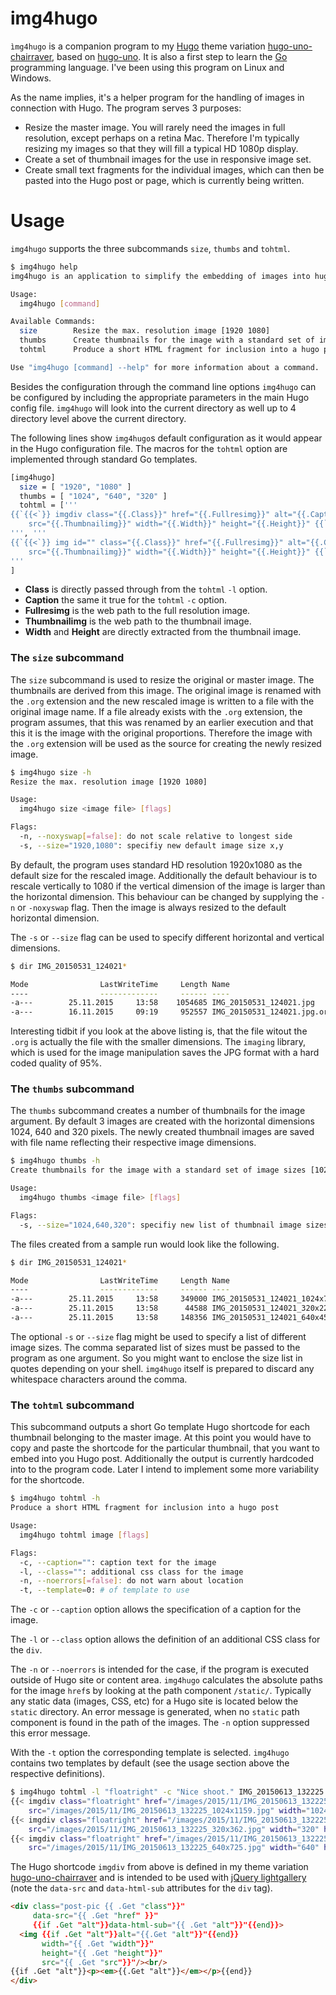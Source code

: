 # img4hugo

`ìmg4hugo` is a companion program to my [Hugo](http://gohugo.io) theme
variation
[hugo-uno-chairraver](https://github.com/chairraver/hugo-uno-chairraver),
based on [hugo-uno](https://github.com/SenjinDarashiva/hugo-uno). It
is also a first step to learn the [Go](https://golang.org) programming
language. I've been using this program on Linux and Windows.

As the name implies, it's a helper program for the handling of images
in connection with Hugo. The program serves 3 purposes:

* Resize the master image. You will rarely need the images in full
  resolution, except perhaps on a retina Mac. Therefore I'm typically
  resizing my images so that they will fill a typical HD 1080p display.
* Create a set of thumbnail images for the use in responsive image set.
* Create small text fragments for the individual images, which can
  then be pasted into the Hugo post or page, which is currently being
  written.

# Usage

`img4hugo` supports the three subcommands `size`, `thumbs` and `tohtml`.

``` bash
$ img4hugo help
img4hugo is an application to simplify the embedding of images into hugo content.

Usage:
  img4hugo [command]

Available Commands:
  size        Resize the max. resolution image [1920 1080]
  thumbs      Create thumbnails for the image with a standard set of image sizes [1024 640 320]
  tohtml      Produce a short HTML fragment for inclusion into a hugo post

Use "img4hugo [command] --help" for more information about a command.
```

Besides the configuration through the command line options `img4hugo`
can be configured by including the appropriate parameters in the main
Hugo config file. `img4hugo` will look into the current directory as
well up to 4 directory level above the current directory.

The following lines show `img4hugo`s default configuration as it would
appear in the Hugo configuration file. The macros for the `tohtml`
option are implemented through standard Go templates.

``` bash
[img4hugo]
  size = [ "1920", "1080" ]
  thumbs = [ "1024", "640", "320" ]
  tohtml = ['''
{{`{{<`}} imgdiv class="{{.Class}}" href="{{.Fullresimg}}" alt="{{.Caption}}"
    src="{{.Thumbnailimg}}" width="{{.Width}}" height="{{.Height}}" {{`>}}`}}
''', '''
{{`{{<`}} img id="" class="{{.Class}}" href="{{.Fullresimg}}" alt="{{.Caption}}"
    src="{{.Thumbnailimg}}" width="{{.Width}}" height="{{.Height}}" {{`>}}`}}
'''
]
```

* **Class** is directly passed through from the `tohtml` `-l` option.
* **Caption** the same it true for the  `tohtml` `-c` option.
* **Fullresimg** is the web path to the full resolution image.
* **Thumbnailimg** is the web path to the thumbnail image.
* **Width** and **Height** are directly extracted from the thumbnail
  image. 

### The `size` subcommand

The `size` subcommand is used to resize the original or master
image. The thumbnails are derived from this image. The original image
is renamed with the `.org` extension and the new rescaled image is
written to a file with the original image name. If a file already
exists with the `.org` extension, the program assumes, that this was
renamed by an earlier execution and that this it is the image with the
original proportions. Therefore the image with the `.org` extension
will be used as the source for creating the newly resized image.

``` bash
$ img4hugo size -h
Resize the max. resolution image [1920 1080]

Usage:
  img4hugo size <image file> [flags]

Flags:
  -n, --noxyswap[=false]: do not scale relative to longest side
  -s, --size="1920,1080": specifiy new default image size x,y
```

By default, the program uses standard HD resolution 1920x1080 as the
default size for the rescaled image. Additionally the default
behaviour is to rescale vertically to 1080 if the vertical dimension
of the image is larger than the horizontal dimension. This behaviour
can be changed by supplying the `-n` or `-noxyswap` flag. Then the
image is always resized to the default horizontal dimension.

The `-s` or `--size` flag can be used to specify different horizontal
and vertical dimensions.


``` bash
$ dir IMG_20150531_124021*

Mode                LastWriteTime     Length Name
----                -------------     ------ ----
-a---        25.11.2015     13:58    1054685 IMG_20150531_124021.jpg
-a---        16.11.2015     09:19     952557 IMG_20150531_124021.jpg.org
```

Interesting tidbit if you look at the above listing is, that the file
witout the `.org` is actually the file with the smaller
dimensions. The `imaging` library, which is used for the image
manipulation saves the JPG format with a hard coded quality of 95%.

### The `thumbs` subcommand

The `thumbs` subcommand creates a number of thumbnails for the image
argument. By default 3 images are created with the horizontal
dimensions 1024, 640 and 320 pixels. The newly created thumbnail
images are saved with file name reflecting their respective image
dimensions.

``` bash
$ img4hugo thumbs -h
Create thumbnails for the image with a standard set of image sizes [1024 640 320]

Usage:
  img4hugo thumbs <image file> [flags]

Flags:
  -s, --size="1024,640,320": specifiy new list of thumbnail image sizes
```

The files created from a sample run would look like the following.

``` bash
$ dir IMG_20150531_124021*

Mode                LastWriteTime     Length Name
----                -------------     ------ ----
-a---        25.11.2015     13:58     349000 IMG_20150531_124021_1024x729.jpg
-a---        25.11.2015     13:58      44588 IMG_20150531_124021_320x228.jpg
-a---        25.11.2015     13:58     148356 IMG_20150531_124021_640x456.jpg
```

The optional `-s` or `--size` flag might be used to specify a list of
different image sizes. The comma separated list of sizes must be
passed to the program as one argument. So you might want to enclose
the size list in quotes depending on your shell. `img4hugo` itself is
prepared to discard any whitespace characters around the comma.

### The `tohtml` subcommand

This subcommand outputs a short Go template Hugo shortcode for
each thumbnail belonging to the master image. At this point you would
have to copy and paste the shortcode for the particular thumbnail,
that you want to embed into you Hugo post. Additionally the output is
currently hardcoded into to the program code. Later I intend to
implement some more variability for the shortcode. 

``` bash
$ img4hugo tohtml -h
Produce a short HTML fragment for inclusion into a hugo post

Usage:
  img4hugo tohtml image [flags]

Flags:
  -c, --caption="": caption text for the image
  -l, --class="": additional css class for the image
  -n, --noerrors[=false]: do not warn about location
  -t, --template=0: # of template to use
```

The `-c` or `--caption` option allows the specification of a caption
for the image.

The `-l` or `--class` option allows the definition of an additional
CSS class for the `div`.

The `-n` or `--noerrors` is intended for the case, if the program is
executed outside of Hugo site or content area. `img4hugo` calculates
the absolute paths for the image `href`s by looking at the path
component `/static/`. Typically any static data (images, CSS, etc) for
a Hugo site is located below the `static` directory. An error message
is generated, when no `static` path component is found in the path of
the images. The `-n` option suppressed this error message.

With the `-t` option the corresponding template is
selected. `img4hugo` contains two templates by default (see the usage
section above the respective definitions).

``` bash
$ img4hugo tohtml -l "floatright" -c "Nice shoot." IMG_20150613_132225.jpg
{{< imgdiv class="floatright" href="/images/2015/11/IMG_20150613_132225.jpg" alt="Nice shoot."
    src="/images/2015/11/IMG_20150613_132225_1024x1159.jpg" width="1024" height="1159" >}}
{{< imgdiv class="floatright" href="/images/2015/11/IMG_20150613_132225.jpg" alt="Nice shoot."
    src="/images/2015/11/IMG_20150613_132225_320x362.jpg" width="320" height="362" >}}
{{< imgdiv class="floatright" href="/images/2015/11/IMG_20150613_132225.jpg" alt="Nice shoot."
    src="/images/2015/11/IMG_20150613_132225_640x725.jpg" width="640" height="725" >}}
```

The Hugo shortcode `imgdiv` from above is defined in my theme
variation
[hugo-uno-chairraver](https://github.com/chairraver/hugo-uno-chairraver)
and is intended to be used with
[jQuery lightgallery](https://sachinchoolur.github.io/lightGallery/)
(note the `data-src` and `data-html-sub` attributes for the `div`
tag).

``` html
<div class="post-pic {{ .Get "class"}}"
     data-src="{{ .Get "href" }}"
     {{if .Get "alt"}}data-html-sub="{{ .Get "alt"}}"{{end}}>
  <img {{if .Get "alt"}}alt="{{.Get "alt"}}"{{end}}
       width="{{ .Get "width"}}"
       height="{{ .Get "height"}}"
       src="{{ .Get "src"}}"/><br/>
{{if .Get "alt"}}<p><em>{{.Get "alt"}}</em></p>{{end}}
</div>
```
